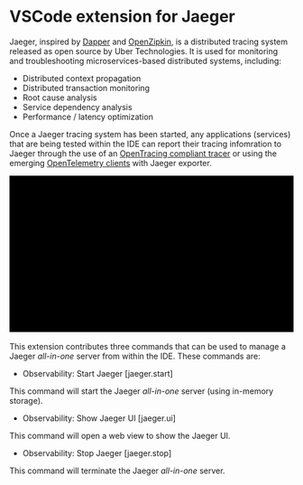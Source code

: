 # VSCode extension for Jaeger

Jaeger, inspired by [Dapper](https://research.google.com/pubs/pub36356.html) and [OpenZipkin](http://zipkin.io/), is a distributed tracing system released as open source by Uber Technologies. It is used for monitoring and troubleshooting microservices-based distributed systems, including:

* Distributed context propagation
* Distributed transaction monitoring
* Root cause analysis
* Service dependency analysis
* Performance / latency optimization

Once a Jaeger tracing system has been started, any applications (services) that are being tested within the IDE can report their tracing infomration to Jaeger through the use of an [OpenTracing compliant tracer](https://www.jaegertracing.io/docs/latest/client-libraries/) or using the emerging [OpenTelemetry clients](https://opentelemetry.io/) with Jaeger exporter.

![demo](jaeger-vscode.gif)

This extension contributes three commands that can be used to manage a Jaeger _all-in-one_ server from within the IDE. These commands are:

* Observability: Start Jaeger [jaeger.start]

This command will start the Jaeger _all-in-one_ server (using in-memory storage).

* Observability: Show Jaeger UI [jaeger.ui]

This command will open a web view to show the Jaeger UI.

* Observability: Stop Jaeger [jaeger.stop]

This command will terminate the Jaeger _all-in-one_ server.

